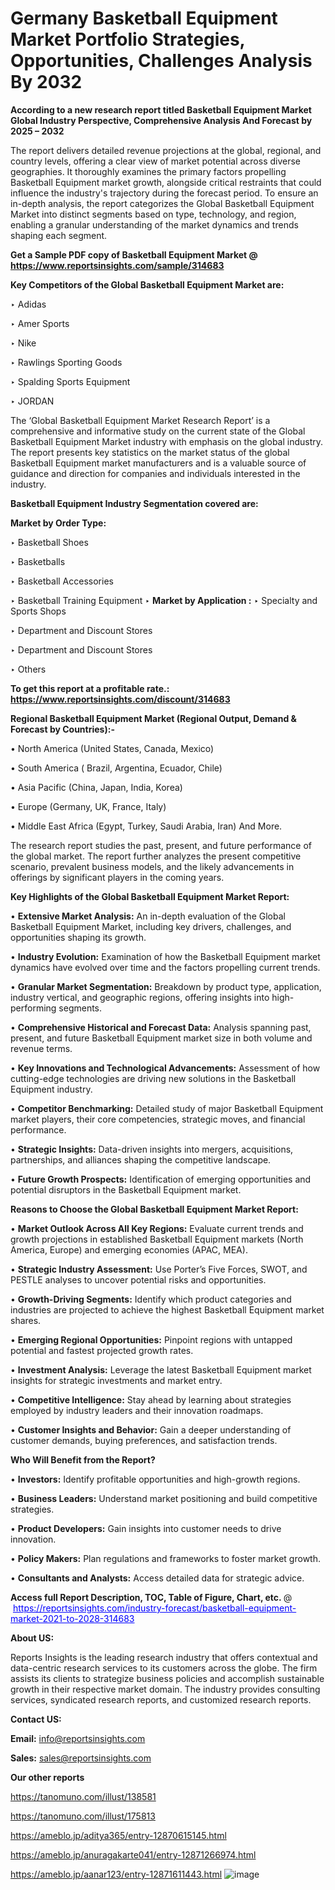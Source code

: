 # Germany Basketball Equipment Market Portfolio Strategies, Opportunities, Challenges Analysis By 2032

<strong>According to a new research report titled Basketball Equipment Market Global Industry Perspective, Comprehensive Analysis And Forecast by 2025 – 2032</strong>

The report delivers detailed revenue projections at the global, regional, and country levels, offering a clear view of market potential across diverse geographies. It thoroughly examines the primary factors propelling Basketball Equipment market growth, alongside critical restraints that could influence the industry's trajectory during the forecast period. To ensure an in-depth analysis, the report categorizes the Global Basketball Equipment Market into distinct segments based on type, technology, and region, enabling a granular understanding of the market dynamics and trends shaping each segment.

<strong>Get a Sample PDF copy of Basketball Equipment Market </strong><strong>@<a href=https://www.reportsinsights.com/sample/314683 style=color:#0000ff;> https://www.reportsinsights.com/sample/314683</a></strong></font>

<strong>Key Competitors of the Global Basketball Equipment Market are:</strong>

‣ Adidas

‣ Amer Sports

‣ Nike

‣ Rawlings Sporting Goods

‣ Spalding Sports Equipment

‣ JORDAN

The ‘Global Basketball Equipment Market Research Report’ is a comprehensive and informative study on the current state of the Global Basketball Equipment Market industry with emphasis on the global industry. The report presents key statistics on the market status of the global Basketball Equipment market manufacturers and is a valuable source of guidance and direction for companies and individuals interested in the industry.

<strong>Basketball Equipment Industry Segmentation covered are:</strong>

<strong>Market by Order Type: </strong>

‣ Basketball Shoes

‣ Basketballs

‣ Basketball Accessories

‣ Basketball Training Equipment
‣ 
<strong>Market by Application :</strong>
‣ Specialty and Sports Shops

‣ Department and Discount Stores

‣ Department and Discount Stores

‣ Others

<strong>To get this report at a profitable rate.: <a href=https://www.reportsinsights.com/discount/314683 style=color:#0000ff;>https://www.reportsinsights.com/discount/314683</a></strong></font>

<strong>Regional Basketball Equipment Market (Regional Output, Demand &amp; Forecast by Countries):-</strong>

• North America (United States, Canada, Mexico)

• South America ( Brazil, Argentina, Ecuador, Chile)

• Asia Pacific (China, Japan, India, Korea)

• Europe (Germany, UK, France, Italy)

• Middle East Africa (Egypt, Turkey, Saudi Arabia, Iran) And More.

The research report studies the past, present, and future performance of the global market. The report further analyzes the present competitive scenario, prevalent business models, and the likely advancements in offerings by significant players in the coming years.

<strong>Key Highlights of the Global Basketball Equipment Market Report:</strong>

• <strong>Extensive Market Analysis:</strong> An in-depth evaluation of the Global Basketball Equipment Market, including key drivers, challenges, and opportunities shaping its growth.

• <strong>Industry Evolution:</strong> Examination of how the Basketball Equipment market dynamics have evolved over time and the factors propelling current trends.

• <strong>Granular Market Segmentation:</strong> Breakdown by product type, application, industry vertical, and geographic regions, offering insights into high-performing segments.

• <strong>Comprehensive Historical and Forecast Data:</strong> Analysis spanning past, present, and future Basketball Equipment market size in both volume and revenue terms.

• <strong>Key Innovations and Technological Advancements:</strong> Assessment of how cutting-edge technologies are driving new solutions in the Basketball Equipment industry.

• <strong>Competitor Benchmarking:</strong> Detailed study of major Basketball Equipment market players, their core competencies, strategic moves, and financial performance.

• <strong>Strategic Insights:</strong> Data-driven insights into mergers, acquisitions, partnerships, and alliances shaping the competitive landscape.

• <strong>Future Growth Prospects:</strong> Identification of emerging opportunities and potential disruptors in the Basketball Equipment market.

<strong>Reasons to Choose the Global Basketball Equipment Market Report:</strong>

• <strong>Market Outlook Across All Key Regions:</strong> Evaluate current trends and growth projections in established Basketball Equipment markets (North America, Europe) and emerging economies (APAC, MEA).

• <strong>Strategic Industry Assessment:</strong> Use Porter’s Five Forces, SWOT, and PESTLE analyses to uncover potential risks and opportunities.

• <strong>Growth-Driving Segments:</strong> Identify which product categories and industries are projected to achieve the highest Basketball Equipment market shares.

• <strong>Emerging Regional Opportunities:</strong> Pinpoint regions with untapped potential and fastest projected growth rates.

• <strong>Investment Analysis:</strong> Leverage the latest Basketball Equipment market insights for strategic investments and market entry.

• <strong>Competitive Intelligence:</strong> Stay ahead by learning about strategies employed by industry leaders and their innovation roadmaps.

• <strong>Customer Insights and Behavior:</strong> Gain a deeper understanding of customer demands, buying preferences, and satisfaction trends.

<strong>Who Will Benefit from the Report?</strong>

• <strong>Investors:</strong> Identify profitable opportunities and high-growth regions.

• <strong>Business Leaders:</strong> Understand market positioning and build competitive strategies.

• <strong>Product Developers:</strong> Gain insights into customer needs to drive innovation.

• <strong>Policy Makers:</strong> Plan regulations and frameworks to foster market growth.

• <strong>Consultants and Analysts:</strong> Access detailed data for strategic advice.
</ul>
<strong>Access full Report Description, TOC, Table of Figure, Chart, etc. </strong>@  <a href=https://reportsinsights.com/industry-forecast/basketball-equipment-market-2021-to-2028-314683 style=color:#0000ff;>https://reportsinsights.com/industry-forecast/basketball-equipment-market-2021-to-2028-314683</a></font>

<strong><strong>About US</strong>:</strong>

Reports Insights is the leading research industry that offers contextual and data-centric research services to its customers across the globe. The firm assists its clients to strategize business policies and accomplish sustainable growth in their respective market domain. The industry provides consulting services, syndicated research reports, and customized research reports.

<strong>Contact US:</strong>

<p class=""""><b>Email:</b> <a href=mailto:info@reportsinsights.com>info@reportsinsights.com</a></p>
<p class=""""><b>Sales:</b> <a href=mailto:sales@reportsinsights.com>sales@reportsinsights.com</a></p>

<strong>Our other reports</strong>

<a href=https://tanomuno.com/illust/138581>https://tanomuno.com/illust/138581</a>

<a href=https://tanomuno.com/illust/175813>https://tanomuno.com/illust/175813</a>

<a href=https://ameblo.jp/aditya365/entry-12870615145.html>https://ameblo.jp/aditya365/entry-12870615145.html</a>

<a href=https://ameblo.jp/anuragakarte041/entry-12871266974.html>https://ameblo.jp/anuragakarte041/entry-12871266974.html</a>

<a href=https://ameblo.jp/aanar123/entry-12871611443.html>https://ameblo.jp/aanar123/entry-12871611443.html</a>
![image](https://github.com/user-attachments/assets/54b8974e-ce76-4094-935d-4f61de0e0282)
